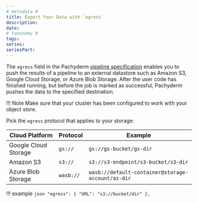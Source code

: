 ```yaml
---
# metadata # 
title: Export Your Data with `egress`
description: 
date: 
# taxonomy #
tags: 
series:
seriesPart:
---
```


The `egress` field in the Pachyderm [pipeline specification](../../../../reference/pipeline-spec)
enables you to push the results of a pipeline to an
external datastore such as Amazon S3, Google Cloud Storage, or
Azure Blob Storage. After the user code has finished running, but
before the job is marked as successful, Pachyderm pushes the data
to the specified destination.

!!! Note
      Make sure that your cluster has been configured to work with your object store.

Pick the `egress` protocol that applies to your storage:

| Cloud Platform | Protocol | Example |
| -------------- | -------- | ----------- |
| Google Cloud Storage | `gs://` | `gs://gs-bucket/gs-dir` |
| Amazon S3 | `s3://` |  `s3://s3-endpoint/s3-bucket/s3-dir` |
| Azure Blob Storage | `wasb://` | `wasb://default-container@storage-account/az-dir` |

!!! example
    ```json
    "egress": {
       "URL": "s3://bucket/dir"
    },
    ```
